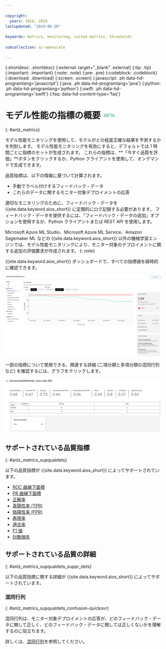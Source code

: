 ```yaml
---

copyright:
  years: 2018, 2019
lastupdated: "2019-06-28"

keywords: metrics, monitoring, custom metrics, thresholds

subcollection: ai-openscale

---
```


{:shortdesc: .shortdesc}
{:external: target="_blank" .external}
{:tip: .tip}
{:important: .important}
{:note: .note}
{:pre: .pre}
{:codeblock: .codeblock}
{:download: .download}
{:screen: .screen}
{:javascript: .ph data-hd-programlang='javascript'}
{:java: .ph data-hd-programlang='java'}
{:python: .ph data-hd-programlang='python'}
{:swift: .ph data-hd-programlang='swift'}
{:faq: data-hd-content-type='faq'}

# モデル性能の指標の概要 ![ベータ・タグ](images/beta.png)
{: #anlz_metrics}

モデル性能モニタリングを使用して、モデルがどの程度正確な結果を予測するかを判別します。 モデル性能モニタリングを有効にすると、デフォルトでは 1 時間ごとに指標のセットが生成されます。 これらの指標は、**「今すぐ品質を評価」**ボタンをクリックするか、Python クライアントを使用して、オンデマンドで生成できます。

品質指標は、以下の情報に基づいて計算されます。

- 手動でラベル付けするフィードバック・データ
- これらのデータに関するモニター対象デプロイメントの応答

適切なモニタリングのために、フィードバック・データを {{site.data.keyword.aios_short}} に定期的にログ記録する必要があります。 フィードバック・データを提供するには、「フィードバック・データの追加」オプションを使用するか、Python クライアントまたは REST API を使用します。

Microsoft Azure ML Studio、Microsoft Azure ML Service、Amazon Sagemaker ML などの {{site.data.keyword.aios_short}} 以外の機械学習エンジンでは、モデル性能モニタリングにより、モニター対象のデプロイメントに関する追加の評価要求が作成されます。
{: note}

{{site.data.keyword.aios_short}} ダッシュボードで、すべての指標値を経時的に確認できます。

![ROC 曲線下面積のドリフトが表示された品質指標グラフ](images/quality_metrics_001.png)


一部の指標について使用できる、関連する詳細 (二項分類と多項分類の混同行列など) を確認するには、グラフをクリックします。

![品質指標の詳細テーブル](images/quality_metrics_002.png)

## サポートされている品質指標
{: #anlz_metrics_supqualdets}

以下の品質指標が {{site.data.keyword.aios_short}} によってサポートされています。

- [ROC 曲線下面積](https://test.cloud.ibm.com/docs/services/ai-openscale?topic=ai-openscale-quality_roc)
- [PR 曲線下面積](https://test.cloud.ibm.com/docs/services/ai-openscale?topic=ai-openscale-quality-area-pr)
- [正解率](https://test.cloud.ibm.com/docs/services/ai-openscale?topic=ai-openscale-accuracy-opener)
- [真陽性率 (TPR)](https://test.cloud.ibm.com/docs/services/ai-openscale?topic=ai-openscale-quality_tpr)
- [偽陽性率 (FPR)](https://test.cloud.ibm.com/docs/services/ai-openscale?topic=ai-openscale-quality_fpr_false)
- [再現率](https://test.cloud.ibm.com/docs/services/ai-openscale?topic=ai-openscale-quality_recall)
- [適合率](https://test.cloud.ibm.com/docs/services/ai-openscale?topic=ai-openscale-quality_precision)
- [F1 値](https://test.cloud.ibm.com/docs/services/ai-openscale?topic=ai-openscale-quality_f1-measr)
- [対数損失](https://test.cloud.ibm.com/docs/services/ai-openscale?topic=ai-openscale-quality_log_loss)

## サポートされている品質の詳細
{: #anlz_metrics_supqualdets_suppr_dets}

以下の品質指標に関する詳細が {{site.data.keyword.aios_short}} によってサポートされています。

### 混同行列
{: #anlz_metrics_supqualdets_confusion-quickovr}

混同行列は、モニター対象デプロイメントの応答が、どのフィードバック・データに関して正しく、どのフィードバック・データに関しては正しくないかを理解するのに役立ちます。

詳しくは、[混同行列](/docs/services/ai-openscale?topic=ai-openscale-it-conf-mtx)を参照してください。
